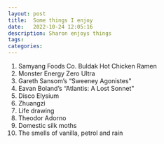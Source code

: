 ```yaml
---
layout: post
title:  Some things I enjoy
date:   2022-10-24 12:05:16
description: Sharon enjoys things
tags: 
categories: 
---
```


1. Samyang Foods Co. Buldak Hot Chicken Ramen
2. Monster Energy Zero Ultra
3. Gareth Sansom’s “Sweeney Agonistes"
4. Eavan Boland’s “Atlantis: A Lost Sonnet"
5. Disco Elysium
6. Zhuangzi
7. Life drawing
8. Theodor Adorno
9. Domestic silk moths
10. The smells of vanilla, petrol and rain


